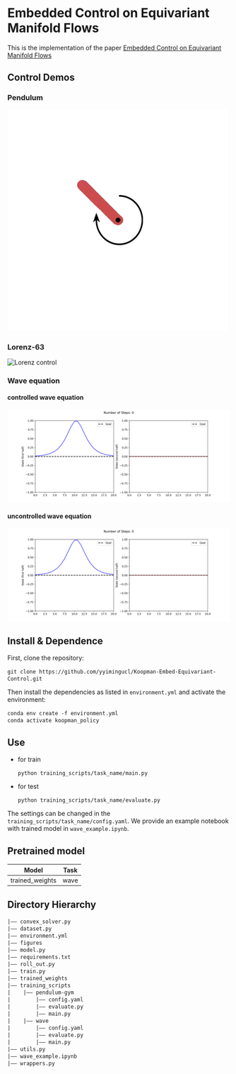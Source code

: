 Embedded Control on Equivariant Manifold Flows
===

This is the implementation of the paper [Embedded Control on Equivariant Manifold Flows](https://arxiv.org/abs/2312.01544)

## Control Demos
### Pendulum 
![Pendulum control](figures/pendulum.gif)
### Lorenz-63
![Lorenz control](figures/lorentz_attractor_keec.gif)
### Wave equation
#### controlled wave equation
![KEEC controlled wave equation](figures/keec_controlled_wave.gif)
#### uncontrolled wave equation
![Uncontrolled wave equation](figures/uncontrolled_wave.gif)

## Install & Dependence
First, clone the repository:
```
git clone https://github.com/yyimingucl/Koopman-Embed-Equivariant-Control.git
```
Then install the dependencies as listed in ```environment.yml``` and activate the environment: 
```
conda env create -f environment.yml
conda activate koopman_policy
```
## Use
- for train
  ```
  python training_scripts/task_name/main.py
  ```
- for test
  ```
  python training_scripts/task_name/evaluate.py
  ```
The settings can be changed in the ```training_scripts/task_name/config.yaml```. We provide an example notebook with trained model in ```wave_example.ipynb```.
## Pretrained model
| Model | Task |
| ---     | ---   |
| trained_weights | wave |



## Directory Hierarchy
```
|—— convex_solver.py
|—— dataset.py
|—— environment.yml
|—— figures
|—— model.py
|—— requirements.txt
|—— roll_out.py
|—— train.py
|—— trained_weights
|—— training_scripts
|    |—— pendulum-gym
|        |—— config.yaml
|        |—— evaluate.py
|        |—— main.py
|    |—— wave
|        |—— config.yaml
|        |—— evaluate.py
|        |—— main.py
|—— utils.py
|—— wave_example.ipynb
|—— wrappers.py
```
